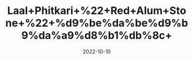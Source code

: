 ---
title: 'Laal+Phitkari+%22+Red+Alum+Stone+%22+%d9%be%da%be%d9%b9%da%a9%d8%b1%db%8c+'
date: '2022-10-10' 
metatag: '' 
inventory: '0' 
draft: false 
# meta description 
shortDescripton: 'The+key+medicinal+properties+of+red+alum+are%ef%bf%bdastringent%2c+antiseptic%2c+antimicrobial+and+it+is+strongly+deodorizing.+Uses+of+Red+Alum%3a+Alum+stone+is+commonly+used+for+after+shaving+treatment.'
description: 'Stone'
longdescription: ''
featured: True
# product Price
price: '30.0'
# Product Short Description
shortDescription: 'The+key+medicinal+properties+of+red+alum+are%ef%bf%bdastringent%2c+antiseptic%2c+antimicrobial+and+it+is+strongly+deodorizing.+Uses+of+Red+Alum%3a+Alum+stone+is+commonly+used+for+after+shaving+treatment.'
productID: '810606D0-9B24-ED11-9968-005056B3A416'
type: 'products'
category: 'Stone' 
thumnailproduct: 'https://eraconnect.blob.core.windows.net/product-images/aminsaddiquidawakhana/810606D0-9B24-ED11-9968-005056B3A416.webp' 
images:
  - image: 'https://eraconnect.blob.core.windows.net/product-images/aminsaddiquidawakhana/810606D0-9B24-ED11-9968-005056B3A416.webp'  
Variants:
---